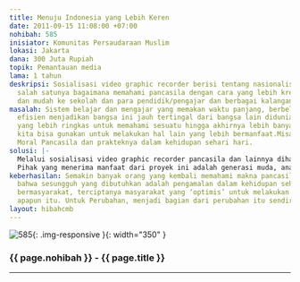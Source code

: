 ```yaml
---
title: Menuju Indonesia yang Lebih Keren
date: 2011-09-15 11:08:00 +07:00
nohibah: 585
inisiator: Komunitas Persaudaraan Muslim
lokasi: Jakarta
dana: 300 Juta Rupiah
topik: Pemantauan media
lama: 1 tahun
deskripsi: Sosialisasi video graphic recorder berisi tentang nasionalisme dan Inspirasi
  salah satunya bagaimana memahami pancasila dengan cara yang lebih kreatif, ringkas
  dan mudah ke sekolah dan para pendidik/pengajar dan berbagai kalangan di Indonesia.
masalah: Sistem belajar dan mengajar yang memakan waktu panjang, berbelit2 dan kurang
  efisien menjadikan bangsa ini jauh tertingal dari bangsa lain didunia.Butuh pendekatan
  yang lebih ringkas untuk memahami sesuatu hingga akhirnya lebih banyak waktu yang
  kita bisa gunakan untuk melakukan hal lain yang lebih bermanfaat.Misalnya pendidikan
  Moral Pancasila dan prakteknya dalam kehidupan sehari hari.
solusi: |-
  Melalui sosialisasi video graphic recorder pancasila dan lainnya diharapkan bisa mempermudah anak2 khususnya dan masyarakat umumnya untuk memahami ladasan berbangsa dan bernegara dengan baik.Video ini diharapkan bs menjadi inspirasi bagi semua untuk ‘sepakat’ bersama sama mewujudkan Indonesia kearah yang lebih baik.
  Pihak yang menerima manfaat dari proyek ini adalah generasi muda, anak bangsa, masyarakat dan pemerintah bangsa Indonesia
keberhasilan: Semakin banyak orang yang kembali memahami makna pancasila dan mengerti
  bahwa sesungguh yang dibutuhkan adalah pengamalan dalam kehidupan sehari2 dalam
  bermasyarakat, terciptanya masyarakat yang ‘optimis’ untuk melakukan aksi sekecil
  apapun itu. Untuk Perubahan, menjadi bagian dari perubahan itu sendiri.
layout: hibahcmb
---
```


![585](/static/img/hibahcmb/585.png){: .img-responsive }{: width="350" }

### {{ page.nohibah }} - {{ page.title }}

---
